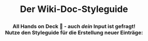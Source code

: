 # <p align="center">Der Wiki-Doc-Styleguide</p>
### <p align="center">All Hands on Deck 🙌 - auch _dein_ Input ist gefragt! <br> Nutze den Styleguide für die Erstellung neuer Einträge:</p>

#

##



